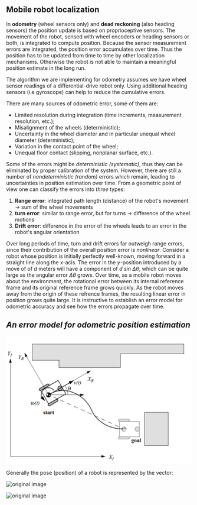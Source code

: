 ## Mobile robot localization

In **odometry** (wheel sensors only) and **dead reckoning** (also heading sensors) the position update is based on proprioceptive sensors.
The movement of the robot, sensed with wheel encoders or heading sensors or both, is integrated to compute position. Because the
sensor measurement errors are integrated, the position error accumulates over time. Thus the position has to be updated
from time to time by other localization mechanisms. Otherwise the robot is not able to maintain a meaningful position estimate in the long run. 

The algorithm we are implementing for odometry assumes we have wheel sensor readings of a differential-drive robot only.
Using additional heading sensors (i.e gyroscope) can help to reduce the cumulative errors.

There are many sources of odometric error, some of them are:
* Limited resolution during integration (time increments, measurement resolution, etc.);
* Misalignment of the wheels (deterministic);
* Uncertainty in the wheel diameter and in particular unequal wheel diameter (deterministic);
* Variation in the contact point of the wheel;
* Unequal floor contact (slipping, nonplanar surface, etc.).

Some of the errors might be *deterministic (systematic)*, thus they can be eliminated by proper calibration of the system.
However, there are still a number of *nondeterministic (random)* errors which remain, leading to uncertainties in position
estimation over time. From a geometric point of view one can classify the errors into *three* types:

1. **Range error**: integrated path length (distance) of the robot's movement -> sum of the wheel movements
2. **turn error**: similar to range error, but for turns -> difference of the wheel motions
3. **Drift error**: difference in the error of the wheels leads to an error in the robot's angular orientation

Over long periods of time, turn and drift errors far outweigh range errors, since their contribution of the overall position
error is *nonlinear*. Consider a robot whose position is initially perfectly well-known, moving forward in a straight line
along the x-acis. The error in the *y*-position introduced by a move of of *d* meters will have a component of *d sin Δθ*,
which can be quite large as the angular error *Δθ* grows. Over time, as a mobile robot moves about the environment, the rotational
error between its internal reference frame and its original reference frame grows quickly. As the robot moves away from
the origin of these refrence frames, the resulting linear error in position grows quite large. It is instructive to establish
an error model for odometric accuracy and see how the errors propagate over time.

## *An error model for odometric position estimation*

![Coordinate frames](../../docs/coordinate_frame.png)


Generally the pose (position) of a robot is represented by the vector: 

![original image](https://cdn.mathpix.com/snip/images/WBWmX_92HrdjnxAjwecIMZcWjh1xndC3zy5RJ_4RBPc.original.fullsize.png)



![original image](https://cdn.mathpix.com/snip/images/NB754kxUpPzOwBIVA_G9uaTkHPrCxRY_FeAu-vS1Vs4.original.fullsize.png)

